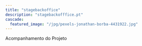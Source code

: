 ```yaml
---
title: "stagebackoffice"
description: "stagebackofffice.pt"
cascade:
  featured_image: "/jpg/pexels-jonathan-borba-4431922.jpg"
---
```

Acompanhamento do Projeto